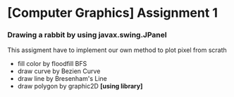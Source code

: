 # [Computer Graphics] Assignment 1
### Drawing a rabbit by using javax.swing.JPanel

This assigment have to implement our own method to plot pixel from scrath

* fill color by floodfill BFS
* draw curve by Bezien Curve
* draw line by Bresenham's Line
* draw polygon by graphic2D **[using library]**